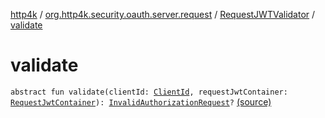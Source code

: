 [http4k](../../index.md) / [org.http4k.security.oauth.server.request](../index.md) / [RequestJWTValidator](index.md) / [validate](./validate.md)

# validate

`abstract fun validate(clientId: `[`ClientId`](../../org.http4k.security.oauth.server/-client-id/index.md)`, requestJwtContainer: `[`RequestJwtContainer`](../../org.http4k.security.openid/-request-jwt-container/index.md)`): `[`InvalidAuthorizationRequest`](../../org.http4k.security.oauth.server/-invalid-authorization-request/index.md)`?` [(source)](https://github.com/http4k/http4k/blob/master/http4k-security-oauth/src/main/kotlin/org/http4k/security/oauth/server/request/RequestJWTValidator.kt#L10)